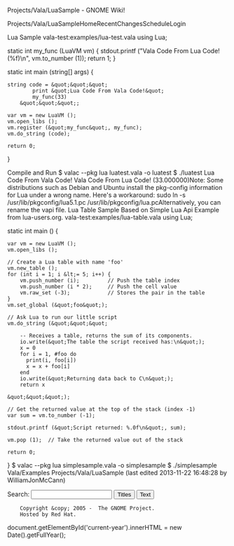 







Projects/Vala/LuaSample - GNOME Wiki!



<!--
var search_hint = "Search";
//-->




























Projects/Vala/LuaSampleHomeRecentChangesScheduleLogin








Lua Sample
vala-test:examples/lua-test.vala using Lua;

static int my_func (LuaVM vm) {
    stdout.printf (&quot;Vala Code From Lua Code! (%f)\n&quot;, vm.to_number (1));
    return 1;
}

static int main (string[] args) {

    string code = &quot;&quot;&quot;
            print &quot;Lua Code From Vala Code!&quot;
            my_func(33)
        &quot;&quot;&quot;;

    var vm = new LuaVM ();
    vm.open_libs ();
    vm.register (&quot;my_func&quot;, my_func);
    vm.do_string (code);

    return 0;
}

Compile and Run
$ valac --pkg lua luatest.vala -o luatest
$ ./luatest
Lua Code From Vala Code!
Vala Code From Lua Code! (33.000000)Note: Some distributions such as Debian and Ubuntu install the pkg-config information for Lua under a wrong name. Here's a workaround: sudo ln -s /usr/lib/pkgconfig/lua5.1.pc /usr/lib/pkgconfig/lua.pcAlternatively, you can rename the vapi file. 
Lua Table Sample
Based on Simple Lua Api Example from lua-users.org. vala-test:examples/lua-table.vala using Lua;

static int main () {

    var vm = new LuaVM ();
    vm.open_libs ();

    // Create a Lua table with name 'foo'
    vm.new_table ();
    for (int i = 1; i &lt;= 5; i++) {
        vm.push_number (i);         // Push the table index
        vm.push_number (i * 2);     // Push the cell value
        vm.raw_set (-3);            // Stores the pair in the table
    }
    vm.set_global (&quot;foo&quot;);

    // Ask Lua to run our little script
    vm.do_string (&quot;&quot;&quot;

        -- Receives a table, returns the sum of its components.
        io.write(&quot;The table the script received has:\n&quot;);
        x = 0
        for i = 1, #foo do
          print(i, foo[i])
          x = x + foo[i]
        end
        io.write(&quot;Returning data back to C\n&quot;);
        return x

    &quot;&quot;&quot;);

    // Get the returned value at the top of the stack (index -1)
    var sum = vm.to_number (-1);

    stdout.printf (&quot;Script returned: %.0f\n&quot;, sum);

    vm.pop (1);  // Take the returned value out of the stack

    return 0;
}
$ valac --pkg lua simplesample.vala -o simplesample
$ ./simplesample Vala/Examples Projects/Vala/LuaSample  (last edited 2013-11-22 16:48:28 by WilliamJonMcCann)











Search:
<input id="searchinput" type="text" name="value" value="" size="20"
    onfocus="searchFocus(this)" onblur="searchBlur(this)"
    onkeyup="searchChange(this)" onchange="searchChange(this)" alt="Search">
<input id="titlesearch" name="titlesearch" type="submit"
    value="Titles" alt="Search Titles">
<input id="fullsearch" name="fullsearch" type="submit"
    value="Text" alt="Search Full Text">



<!--// Initialize search form
var f = document.getElementById('searchform');
f.getElementsByTagName('label')[0].style.display = 'none';
var e = document.getElementById('searchinput');
searchChange(e);
searchBlur(e);
//-->



        Copyright &copy; 2005 -  The GNOME Project.
        Hosted by Red Hat.

  document.getElementById('current-year').innerHTML = new Date().getFullYear();



